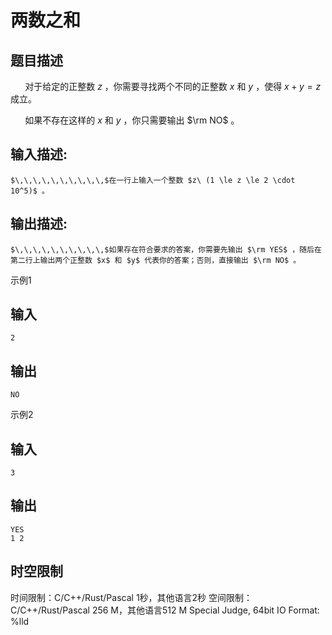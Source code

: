 # 两数之和

## 题目描述

$\,\,\,\,\,\,\,\,\,\,$对于给定的正整数 $z$ ，你需要寻找两个不同的正整数 $x$ 和 $y$ ，使得 $x+y=z$ 成立。 

$\,\,\,\,\,\,\,\,\,\,$如果不存在这样的 $x$ 和 $y$ ，你只需要输出 $\rm NO$ 。 

## 输入描述:
    
    
    $\,\,\,\,\,\,\,\,\,\,$在一行上输入一个整数 $z\ (1 \le z \le 2 \cdot 10^5)$ 。

## 输出描述:
    
    
    $\,\,\,\,\,\,\,\,\,\,$如果存在符合要求的答案，你需要先输出 $\rm YES$ ，随后在第二行上输出两个正整数 $x$ 和 $y$ 代表你的答案；否则，直接输出 $\rm NO$ 。

示例1 

## 输入
    
    
    2

## 输出
    
    
    NO

示例2 

## 输入
    
    
    3

## 输出
    
    
    YES
    1 2


## 时空限制

时间限制：C/C++/Rust/Pascal 1秒，其他语言2秒
空间限制：C/C++/Rust/Pascal 256 M，其他语言512 M
Special Judge, 64bit IO Format: %lld